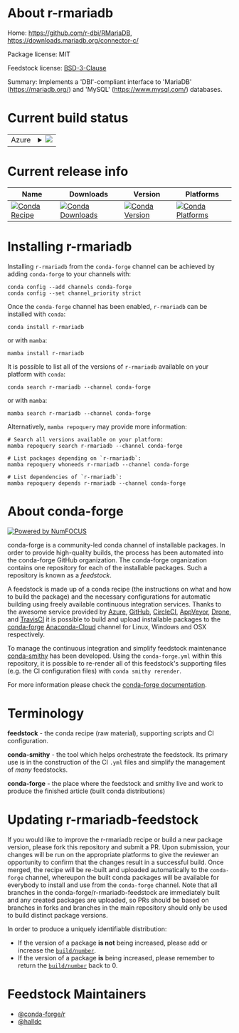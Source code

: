 About r-rmariadb
================

Home: https://github.com/r-dbi/RMariaDB, https://downloads.mariadb.org/connector-c/

Package license: MIT

Feedstock license: [BSD-3-Clause](https://github.com/conda-forge/r-rmariadb-feedstock/blob/main/LICENSE.txt)

Summary: Implements a 'DBI'-compliant interface to 'MariaDB' (<https://mariadb.org/>) and 'MySQL' (<https://www.mysql.com/>) databases.

Current build status
====================


<table>
    
  <tr>
    <td>Azure</td>
    <td>
      <details>
        <summary>
          <a href="https://dev.azure.com/conda-forge/feedstock-builds/_build/latest?definitionId=5765&branchName=main">
            <img src="https://dev.azure.com/conda-forge/feedstock-builds/_apis/build/status/r-rmariadb-feedstock?branchName=main">
          </a>
        </summary>
        <table>
          <thead><tr><th>Variant</th><th>Status</th></tr></thead>
          <tbody><tr>
              <td>linux_64_r_base4.0</td>
              <td>
                <a href="https://dev.azure.com/conda-forge/feedstock-builds/_build/latest?definitionId=5765&branchName=main">
                  <img src="https://dev.azure.com/conda-forge/feedstock-builds/_apis/build/status/r-rmariadb-feedstock?branchName=main&jobName=linux&configuration=linux_64_r_base4.0" alt="variant">
                </a>
              </td>
            </tr><tr>
              <td>linux_64_r_base4.1</td>
              <td>
                <a href="https://dev.azure.com/conda-forge/feedstock-builds/_build/latest?definitionId=5765&branchName=main">
                  <img src="https://dev.azure.com/conda-forge/feedstock-builds/_apis/build/status/r-rmariadb-feedstock?branchName=main&jobName=linux&configuration=linux_64_r_base4.1" alt="variant">
                </a>
              </td>
            </tr><tr>
              <td>osx_64_r_base4.0</td>
              <td>
                <a href="https://dev.azure.com/conda-forge/feedstock-builds/_build/latest?definitionId=5765&branchName=main">
                  <img src="https://dev.azure.com/conda-forge/feedstock-builds/_apis/build/status/r-rmariadb-feedstock?branchName=main&jobName=osx&configuration=osx_64_r_base4.0" alt="variant">
                </a>
              </td>
            </tr><tr>
              <td>osx_64_r_base4.1</td>
              <td>
                <a href="https://dev.azure.com/conda-forge/feedstock-builds/_build/latest?definitionId=5765&branchName=main">
                  <img src="https://dev.azure.com/conda-forge/feedstock-builds/_apis/build/status/r-rmariadb-feedstock?branchName=main&jobName=osx&configuration=osx_64_r_base4.1" alt="variant">
                </a>
              </td>
            </tr><tr>
              <td>win_64_r_base4.0</td>
              <td>
                <a href="https://dev.azure.com/conda-forge/feedstock-builds/_build/latest?definitionId=5765&branchName=main">
                  <img src="https://dev.azure.com/conda-forge/feedstock-builds/_apis/build/status/r-rmariadb-feedstock?branchName=main&jobName=win&configuration=win_64_r_base4.0" alt="variant">
                </a>
              </td>
            </tr><tr>
              <td>win_64_r_base4.1</td>
              <td>
                <a href="https://dev.azure.com/conda-forge/feedstock-builds/_build/latest?definitionId=5765&branchName=main">
                  <img src="https://dev.azure.com/conda-forge/feedstock-builds/_apis/build/status/r-rmariadb-feedstock?branchName=main&jobName=win&configuration=win_64_r_base4.1" alt="variant">
                </a>
              </td>
            </tr>
          </tbody>
        </table>
      </details>
    </td>
  </tr>
</table>

Current release info
====================

| Name | Downloads | Version | Platforms |
| --- | --- | --- | --- |
| [![Conda Recipe](https://img.shields.io/badge/recipe-r--rmariadb-green.svg)](https://anaconda.org/conda-forge/r-rmariadb) | [![Conda Downloads](https://img.shields.io/conda/dn/conda-forge/r-rmariadb.svg)](https://anaconda.org/conda-forge/r-rmariadb) | [![Conda Version](https://img.shields.io/conda/vn/conda-forge/r-rmariadb.svg)](https://anaconda.org/conda-forge/r-rmariadb) | [![Conda Platforms](https://img.shields.io/conda/pn/conda-forge/r-rmariadb.svg)](https://anaconda.org/conda-forge/r-rmariadb) |

Installing r-rmariadb
=====================

Installing `r-rmariadb` from the `conda-forge` channel can be achieved by adding `conda-forge` to your channels with:

```
conda config --add channels conda-forge
conda config --set channel_priority strict
```

Once the `conda-forge` channel has been enabled, `r-rmariadb` can be installed with `conda`:

```
conda install r-rmariadb
```

or with `mamba`:

```
mamba install r-rmariadb
```

It is possible to list all of the versions of `r-rmariadb` available on your platform with `conda`:

```
conda search r-rmariadb --channel conda-forge
```

or with `mamba`:

```
mamba search r-rmariadb --channel conda-forge
```

Alternatively, `mamba repoquery` may provide more information:

```
# Search all versions available on your platform:
mamba repoquery search r-rmariadb --channel conda-forge

# List packages depending on `r-rmariadb`:
mamba repoquery whoneeds r-rmariadb --channel conda-forge

# List dependencies of `r-rmariadb`:
mamba repoquery depends r-rmariadb --channel conda-forge
```


About conda-forge
=================

[![Powered by
NumFOCUS](https://img.shields.io/badge/powered%20by-NumFOCUS-orange.svg?style=flat&colorA=E1523D&colorB=007D8A)](https://numfocus.org)

conda-forge is a community-led conda channel of installable packages.
In order to provide high-quality builds, the process has been automated into the
conda-forge GitHub organization. The conda-forge organization contains one repository
for each of the installable packages. Such a repository is known as a *feedstock*.

A feedstock is made up of a conda recipe (the instructions on what and how to build
the package) and the necessary configurations for automatic building using freely
available continuous integration services. Thanks to the awesome service provided by
[Azure](https://azure.microsoft.com/en-us/services/devops/), [GitHub](https://github.com/),
[CircleCI](https://circleci.com/), [AppVeyor](https://www.appveyor.com/),
[Drone](https://cloud.drone.io/welcome), and [TravisCI](https://travis-ci.com/)
it is possible to build and upload installable packages to the
[conda-forge](https://anaconda.org/conda-forge) [Anaconda-Cloud](https://anaconda.org/)
channel for Linux, Windows and OSX respectively.

To manage the continuous integration and simplify feedstock maintenance
[conda-smithy](https://github.com/conda-forge/conda-smithy) has been developed.
Using the ``conda-forge.yml`` within this repository, it is possible to re-render all of
this feedstock's supporting files (e.g. the CI configuration files) with ``conda smithy rerender``.

For more information please check the [conda-forge documentation](https://conda-forge.org/docs/).

Terminology
===========

**feedstock** - the conda recipe (raw material), supporting scripts and CI configuration.

**conda-smithy** - the tool which helps orchestrate the feedstock.
                   Its primary use is in the construction of the CI ``.yml`` files
                   and simplify the management of *many* feedstocks.

**conda-forge** - the place where the feedstock and smithy live and work to
                  produce the finished article (built conda distributions)


Updating r-rmariadb-feedstock
=============================

If you would like to improve the r-rmariadb recipe or build a new
package version, please fork this repository and submit a PR. Upon submission,
your changes will be run on the appropriate platforms to give the reviewer an
opportunity to confirm that the changes result in a successful build. Once
merged, the recipe will be re-built and uploaded automatically to the
`conda-forge` channel, whereupon the built conda packages will be available for
everybody to install and use from the `conda-forge` channel.
Note that all branches in the conda-forge/r-rmariadb-feedstock are
immediately built and any created packages are uploaded, so PRs should be based
on branches in forks and branches in the main repository should only be used to
build distinct package versions.

In order to produce a uniquely identifiable distribution:
 * If the version of a package **is not** being increased, please add or increase
   the [``build/number``](https://docs.conda.io/projects/conda-build/en/latest/resources/define-metadata.html#build-number-and-string).
 * If the version of a package **is** being increased, please remember to return
   the [``build/number``](https://docs.conda.io/projects/conda-build/en/latest/resources/define-metadata.html#build-number-and-string)
   back to 0.

Feedstock Maintainers
=====================

* [@conda-forge/r](https://github.com/conda-forge/r/)
* [@halldc](https://github.com/halldc/)

